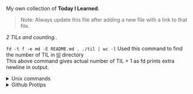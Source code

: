 My own collection of **Today I Learned**.

> Note: Always update this file after adding a new file with a link to that file.

_2 TILs and counting.._

` fd -t f -e md -E README.md . ./til | wc -l `
Used this command to find the number of TIL in [til](.) directory  
This above command gives actual number of TIL + 1 as fd prints extra newline in
output.

<details>
<summary>Unix commands</summary>

* [awk](./awk.md)

</details>

<details>
<summary>Github Protips</summary>

* [collapse-markdown](collapse-markdown.md)
</details>
